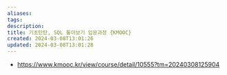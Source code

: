 ```yaml
---
aliases: 
tags: 
description:
title: 기초탄탄, SQL 톺아보기 입문과정 {KMOOC}
created: 2024-03-08T13:01:26
updated: 2024-03-08T13:01:28
---
```

- <https://www.kmooc.kr/view/course/detail/10555?tm=20240308125904>
